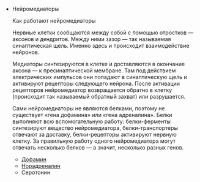 <ul>
    <li>Нейромедиаторы<p>
Как работают нейромедиаторы

Нервные клетки сообщаются между собой с помощью отростков — аксонов и дендритов. Между ними зазор — так называемая синаптическая щель. Именно здесь и происходит взаимодействие нейронов.

Медиаторы синтезируются в клетке и доставляются в окончание аксона — к пресинаптической мембране. Там под действием электрических импульсов они попадают в синаптическую щель и активируют рецепторы следующего нейрона. После активации рецепторов нейромедиатор возвращается обратно в клетку (происходит так называемый обратный захват) или разрушается.

Сами нейромедиаторы не являются белками, поэтому не существует «гена дофамина» или «гена адреналина». Белки выполняют всю вспомогательную работу: белки-ферменты синтезируют вещество нейромедиатора, белки-транспортеры отвечают за доставку, белки-рецепторы активируют нервную клетку. За правильную работу одного нейромедиатора могут отвечать несколько белков — а значит, несколько разных генов.
        <ul>
            <li><a href="dofamin.md">Дофамин</a></li>
            <li><a href="noradrenalin.md">Норадреналин</a></li>
            <li>Серотонин</li>
        </ul>
    </li>
</ul>
